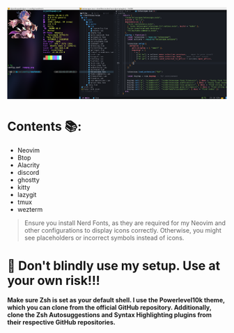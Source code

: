 <div style="text-align: center;">
    <img src="assets/demo.png" alt="og" />
</div>

# Contents 📚:
- Neovim 
- Btop 
- Alacrity 
- discord
- ghostty
- kitty
- lazygit 
- tmux 
- wezterm

> Ensure you install Nerd Fonts, as they are required for my Neovim and other configurations to display icons correctly. Otherwise, you might see placeholders or incorrect symbols instead of icons.



# 👻 Don't blindly use my setup. Use at your own risk!!!

<b> Make sure Zsh is set as your default shell. I use the Powerlevel10k theme, which you can clone from the official GitHub repository. Additionally, clone the Zsh Autosuggestions and Syntax Highlighting plugins from their respective GitHub repositories. 
